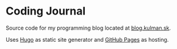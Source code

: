 # Coding Journal

Source code for my programming blog located at [blog.kulman.sk](http://blog.kulman.sk). 

Uses [Hugo](http://gohugo.io) as static site generator and [GitHub Pages](https://pages.github.com/) as hosting.
